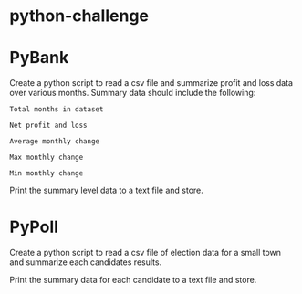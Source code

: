 # python-challenge

# PyBank

  Create a python script to read a csv file and summarize profit and loss data over various months. Summary data should include the following:
  
    Total months in dataset
    
    Net profit and loss
    
    Average monthly change
    
    Max monthly change
   
    Min monthly change
    
  Print the summary level data to a text file and store.



# PyPoll

  Create a python script to read a csv file of election data for a small town and summarize each candidates results.
  
  Print the summary data for each candidate to a text file and store.
  
